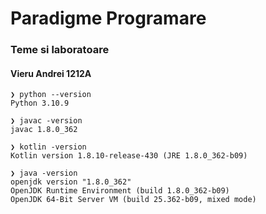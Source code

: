# Paradigme Programare

### Teme si laboratoare

#### Vieru Andrei 1212A


```
❯ python --version
Python 3.10.9
```


```
❯ javac -version
javac 1.8.0_362
```

```
❯ kotlin -version
Kotlin version 1.8.10-release-430 (JRE 1.8.0_362-b09)
```

```
❯ java -version
openjdk version "1.8.0_362"
OpenJDK Runtime Environment (build 1.8.0_362-b09)
OpenJDK 64-Bit Server VM (build 25.362-b09, mixed mode)
```

